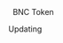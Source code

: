 <div
style=" display:flex;justify-content:space-between;align-items:center;margin-top: 1.6rem"> 
<h1 >BNC Token</h1>
<ClientOnly><button-demo> </button-demo></ClientOnly>
</div>

Updating

